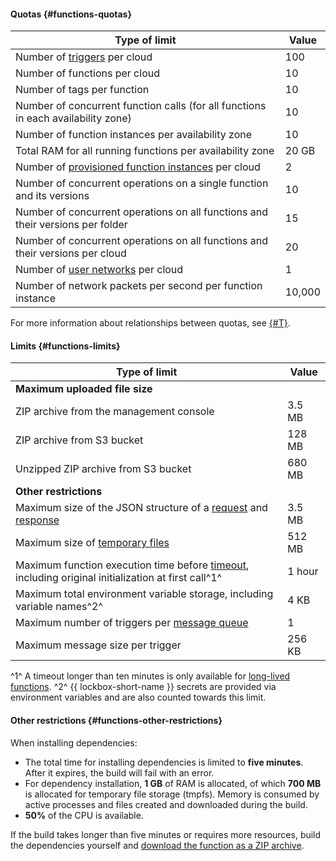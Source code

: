 #### Quotas {#functions-quotas}

Type of limit | Value
--- | ---
Number of [triggers](../functions/concepts/trigger/index.md) per cloud | 100
Number of functions per cloud | 10
Number of tags per function | 10
Number of concurrent function calls (for all functions in each availability zone) | 10
Number of function instances per availability zone | 10
Total RAM for all running functions per availability zone | 20 GB
Number of [provisioned function instances](../functions/concepts/function.md#provisioned-instances) per cloud | 2
Number of concurrent operations on a single function and its versions | 10
Number of concurrent operations on all functions and their versions per folder | 15
Number of concurrent operations on all functions and their versions per cloud | 20
Number of [user networks](../functions/concepts/networking.md##user-network) per cloud | 1
Number of network packets per second per function instance | 10,000

For more information about relationships between quotas, see [{#T}](../functions/concepts/limits.md#related-quotas).

#### Limits {#functions-limits}

Type of limit | Value
--- | ---
**Maximum uploaded file size** |
ZIP archive from the management console | 3.5 MB
ZIP archive from S3 bucket | 128 MB
Unzipped ZIP archive from S3 bucket | 680 MB
**Other restrictions** |
Maximum size of the JSON structure of a [request](../functions/concepts/function-invoke.md#request) and [response](../functions/concepts/function-invoke.md#response) | 3.5 MB
Maximum size of [temporary files](../functions/concepts/runtime/environment-variables.md#files) | 512 MB
Maximum function execution time before [timeout](../functions/operations/function/version-manage.md), including original initialization at first call^1^ | 1 hour
Maximum total environment variable storage, including variable names^2^ | 4 KB
Maximum number of triggers per [message queue](../message-queue/concepts/queue.md) | 1
Maximum message size per trigger | 256 KB

^1^ A timeout longer than ten minutes is only available for [long-lived functions](../functions/concepts/long-lived-functions.md).
^2^ {{ lockbox-short-name }} secrets are provided via environment variables and are also counted towards this limit.

#### Other restrictions {#functions-other-restrictions}

When installing dependencies:
  * The total time for installing dependencies is limited to **five minutes**. After it expires, the build will fail with an error.
  * For dependency installation, **1 GB** of RAM is allocated, of which **700 MB** is allocated for temporary file storage (tmpfs). Memory is consumed by active processes and files created and downloaded during the build.
  * **50%** of the CPU is available.

  If the build takes longer than five minutes or requires more resources, build the dependencies yourself and [download the function as a ZIP archive](../functions/operations/function/version-manage.md).